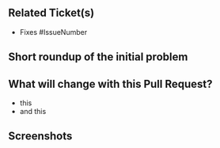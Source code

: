 <!-- ADD A PREFIX TO YOUR PR TITLE & USE A SPEAKING AND MEANINGFUL TITLE
e.g. "Cockatrice: Fix bug in chat log", "Oracle: Improve workflow", "Servatrice: Reduce memory usage", "Webatrice: Rework Login page" etc.

If you change other surrounding parts in the project, use a suitable prefix as well, please.
e.g. "CI: Update Xcode", "Docs: Add new template", "Docs: Enhance README" etc.
-->

## Related Ticket(s)
- Fixes #IssueNumber

## Short roundup of the initial problem


## What will change with this Pull Request?
- this
- and this

## Screenshots
<!-- simply drag & drop image files directly into this description! -->
